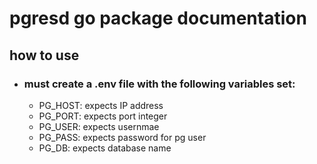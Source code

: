 # pgresd go package documentation
## how to use
- ### must create a .env file with the following variables set:
    - PG_HOST: expects IP address
    - PG_PORT: expects port integer
    - PG_USER: expects usernmae
    - PG_PASS: expects password for pg user
    - PG_DB: expects database name
